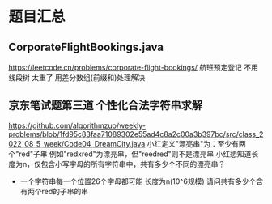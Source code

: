 # 题目汇总

## CorporateFlightBookings.java
https://leetcode.cn/problems/corporate-flight-bookings/
航班预定登记  不用线段树 太重了  用差分数组(前缀和)处理解决

## 京东笔试题第三道   个性化合法字符串求解
https://github.com/algorithmzuo/weekly-problems/blob/1fd95c83faa71089302e55ad4c8a2c00a3b397bc/src/class_2022_08_5_week/Code04_DreamCity.java
小红定义"漂亮串"为：至少有两个"red"子串
例如"redxred"为漂亮串，但"reedred"则不是漂亮串
小红想知道长度为n，仅包含小写字母的所有字符串中，共有多少个不同的漂亮串？
- 一个字符串每一个位置26个字母都可能 长度为n(10^6规模) 请问共有多少个含有两个red的子串的串
